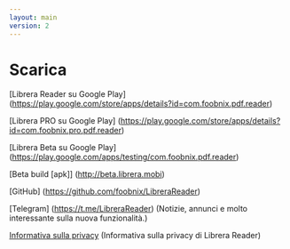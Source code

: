 ```yaml
---
layout: main
version: 2
---
```

# Scarica

[Librera Reader su Google Play] (https://play.google.com/store/apps/details?id=com.foobnix.pdf.reader)

[Librera PRO su Google Play] (https://play.google.com/store/apps/details?id=com.foobnix.pro.pdf.reader)

[Librera Beta su Google Play] (https://play.google.com/apps/testing/com.foobnix.pdf.reader)


[Beta build [apk]] (http://beta.librera.mobi)

[GitHub] (https://github.com/foobnix/LibreraReader)

[Telegram] (https://t.me/LibreraReader) (Notizie, annunci e molto interessante sulla nuova funzionalità.)


[Informativa sulla privacy](/wiki/PrivacyPolicy/it) (Informativa sulla privacy di Librera Reader)
